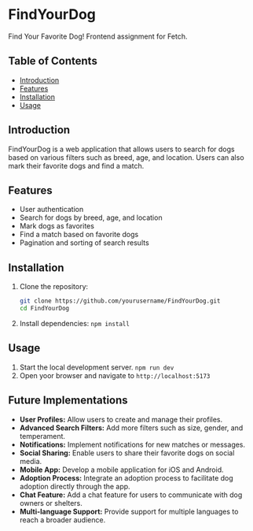 # FindYourDog

Find Your Favorite Dog! Frontend assignment for Fetch.

## Table of Contents

- [Introduction](#introduction)
- [Features](#features)
- [Installation](#installation)
- [Usage](#usage)

## Introduction

FindYourDog is a web application that allows users to search for dogs based on various filters such as breed, age, and location. Users can also mark their favorite dogs and find a match.

## Features

- User authentication
- Search for dogs by breed, age, and location
- Mark dogs as favorites
- Find a match based on favorite dogs
- Pagination and sorting of search results

## Installation

1. Clone the repository:
   ```sh
   git clone https://github.com/yourusername/FindYourDog.git
   cd FindYourDog

2. Install dependencies:
   `npm install`

## Usage

1. Start the local development server. 
   `npm run dev` 
2. Open yoor browser and navigate to `http://localhost:5173` 


## Future Implementations

- **User Profiles:** Allow users to create and manage their profiles.
- **Advanced Search Filters:** Add more filters such as size, gender, and temperament.
- **Notifications:** Implement notifications for new matches or messages.
- **Social Sharing:** Enable users to share their favorite dogs on social media.
- **Mobile App:** Develop a mobile application for iOS and Android.
- **Adoption Process:** Integrate an adoption process to facilitate dog adoption directly through the app.
- **Chat Feature:** Add a chat feature for users to communicate with dog owners or shelters.
- **Multi-language Support:** Provide support for multiple languages to reach a broader audience.